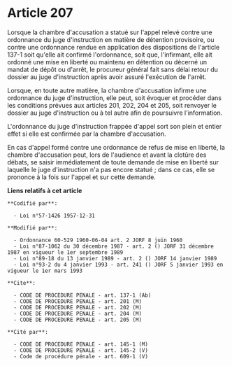 # Article 207

Lorsque la chambre d'accusation a statué sur l'appel relevé contre une ordonnance du juge d'instruction en matière de
détention provisoire, ou contre une ordonnance rendue en application des dispositions de l'article 137-1 soit qu'elle ait
confirmé l'ordonnance, soit que, l'infirmant, elle ait ordonné une mise en liberté ou maintenu en détention ou décerné un
mandat de dépôt ou d'arrêt, le procureur général fait sans délai retour du dossier au juge d'instruction après avoir assuré
l'exécution de l'arrêt.

Lorsque, en toute autre matière, la chambre d'accusation infirme une ordonnance du juge d'instruction, elle peut, soit
évoquer et procéder dans les conditions prévues aux articles 201, 202, 204 et 205, soit renvoyer le dossier au juge
d'instruction ou à tel autre afin de poursuivre l'information.

L'ordonnance du juge d'instruction frappée d'appel sort son plein et entier effet si elle est confirmée par la chambre
d'accusation.

En cas d'appel formé contre une ordonnance de refus de mise en liberté, la chambre d'accusation peut, lors de l'audience et
avant la clotûre des débats, se saisir immédiatement de toute demande de mise en liberté sur laquelle le juge d'instruction
n'a pas encore statué ; dans ce cas, elle se prononce à la fois sur l'appel et sur cette demande.

**Liens relatifs à cet article**

	**Codifié par**:

	  - Loi n°57-1426 1957-12-31

	**Modifié par**:

	  - Ordonnance 60-529 1960-06-04 art. 2 JORF 8 juin 1960
	  - Loi n°87-1062 du 30 décembre 1987 - art. 2 () JORF 31 décembre 1987 en vigueur le 1er septembre 1989
	  - Loi n°89-18 du 13 janvier 1989 - art. 2 () JORF 14 janvier 1989
	  - Loi n°93-2 du 4 janvier 1993 - art. 241 () JORF 5 janvier 1993 en vigueur le 1er mars 1993

	**Cite**:

	  - CODE DE PROCEDURE PENALE - art. 137-1 (Ab)
	  - CODE DE PROCEDURE PENALE - art. 201 (M)
	  - CODE DE PROCEDURE PENALE - art. 202 (M)
	  - CODE DE PROCEDURE PENALE - art. 204 (M)
	  - CODE DE PROCEDURE PENALE - art. 205 (M)

	**Cité par**:

	  - CODE DE PROCEDURE PENALE - art. 145-1 (M)
	  - CODE DE PROCEDURE PENALE - art. 145-2 (V)
	  - Code de procédure pénale - art. 609-1 (V)

